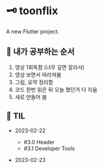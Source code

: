 # 🗝 toonflix

A new Flutter project.

## 📑 내가 공부하는 순서
  1. 영상 1회독함 (너무 길면 잘라서)
  2. 영상 보면서 따라쳐봄
  3. 그림, 요약 정리함
  4. 코드 한번 읽은 뒤 오늘 했던거 다 지움
  5. 새로 만들어 봄


## 📑 TIL

- 2023-02-22
  - #3.0 Header
  - #3.1 Developer Tools

- 2023-02-23
  
